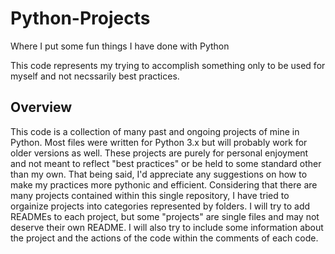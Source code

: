 # Python-Projects
Where I put some fun things I have done with Python

This code represents my trying to accomplish something only to be used for myself and not necssarily best practices.

## Overview
This code is a collection of many past and ongoing projects of mine in Python. 
Most files were written for Python 3.x but will probably work for older versions as well.
These projects are purely for personal enjoyment and not meant to reflect "best practices" or be held to some standard other than my own. That being said, I'd appreciate any suggestions on how to make my practices more pythonic and efficient.
Considering that there are many projects contained within this single repository, I have tried to orgainize projects into categories represented by folders.
I will try to add READMEs to each project, but some "projects" are single files and may not deserve their own README.
I will also try to include some information about the project and the actions of the code within the comments of each code.
